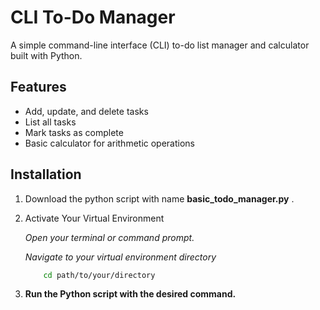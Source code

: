 # CLI To-Do Manager

A simple command-line interface (CLI) to-do list manager and calculator built with Python.

## Features
- Add, update, and delete tasks
- List all tasks
- Mark tasks as complete
- Basic calculator for arithmetic operations

## Installation
1. Download the python script with name **basic_todo_manager.py** .
2. Activate Your Virtual Environment

   *Open your terminal or command prompt.*

   *Navigate to your virtual environment directory*
   ```sh
       cd path/to/your/directory

3. **Run the Python script with the desired command.**
     ```sh python basic_todo_manager.py add "Buy groceries"

